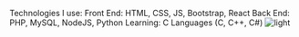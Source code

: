 Technologies I use:
Front End: HTML, CSS, JS, Bootstrap, React
Back End: PHP, MySQL, NodeJS, Python
Learning: C Languages (C, C++, C#)
![light](https://user-images.githubusercontent.com/94228460/207047869-13dc1761-1e44-4e72-ab0a-59f2dc2d671e.gif)
